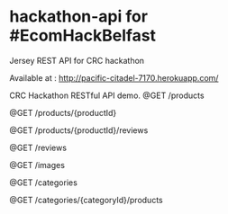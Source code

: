 # hackathon-api for #EcomHackBelfast
Jersey REST API for CRC hackathon

Available at : http://pacific-citadel-7170.herokuapp.com/

CRC Hackathon RESTful API demo.
@GET /products

@GET /products/{productId}

@GET /products/{productId}/reviews

@GET /reviews

@GET /images

@GET /categories

@GET /categories/{categoryId}/products
